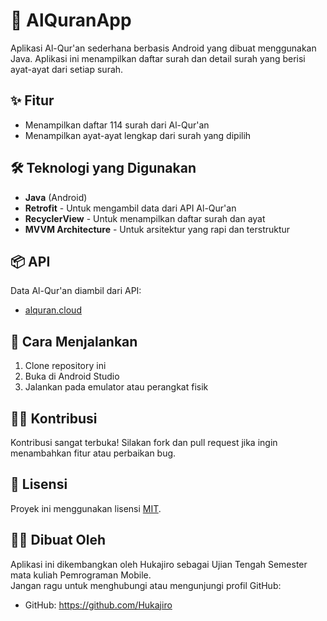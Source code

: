 # 📖 AlQuranApp

Aplikasi Al-Qur'an sederhana berbasis Android yang dibuat menggunakan Java. Aplikasi ini menampilkan daftar surah dan detail surah yang berisi ayat-ayat dari setiap surah.

## ✨ Fitur

- Menampilkan daftar 114 surah dari Al-Qur'an
- Menampilkan ayat-ayat lengkap dari surah yang dipilih

## 🛠️ Teknologi yang Digunakan

- **Java** (Android)
- **Retrofit** - Untuk mengambil data dari API Al-Qur'an
- **RecyclerView** - Untuk menampilkan daftar surah dan ayat
- **MVVM Architecture** - Untuk arsitektur yang rapi dan terstruktur

## 📦 API

Data Al-Qur'an diambil dari API:
- [alquran.cloud](https://alquran.cloud/api)

## 🚀 Cara Menjalankan

1. Clone repository ini
2. Buka di Android Studio
3. Jalankan pada emulator atau perangkat fisik

## 🧑‍💻 Kontribusi

Kontribusi sangat terbuka! Silakan fork dan pull request jika ingin menambahkan fitur atau perbaikan bug.

## 📄 Lisensi

Proyek ini menggunakan lisensi [MIT](LICENSE).

## 🧑‍💻 Dibuat Oleh

Aplikasi ini dikembangkan oleh Hukajiro sebagai Ujian Tengah Semester mata kuliah Pemrograman Mobile.  
Jangan ragu untuk menghubungi atau mengunjungi profil GitHub:

- GitHub: https://github.com/Hukajiro

